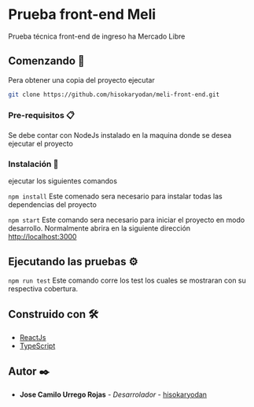 # Prueba front-end Meli

Prueba técnica front-end de ingreso ha Mercado Libre

## Comenzando 🚀

Pera obtener una copia del proyecto ejecutar

```bash
git clone https://github.com/hisokaryodan/meli-front-end.git
```

### Pre-requisitos 📋

Se debe contar con NodeJs instalado en la maquina donde se desea ejecutar el proyecto

### Instalación 🔧

ejecutar los siguientes comandos

`npm install`
Este comenado sera necesario para instalar todas las dependencias del proyecto

`npm start`
Este comando sera necesario para iniciar el proyecto en modo desarrollo.
Normalmente abrira en la siguiente dirección [http://localhost:3000](http://localhost:3000)

## Ejecutando las pruebas ⚙️

`npm run test`
Este comando corre los test los cuales se mostraran con su respectiva cobertura.

## Construido con 🛠️

- [ReactJs](https://github.com/facebook/create-react-app)
- [TypeScript](https://github.com/microsoft/TypeScript)

## Autor ✒️

- **Jose Camilo Urrego Rojas** - _Desarrolador_ - [hisokaryodan](https://github.com/hisokaryodan)
